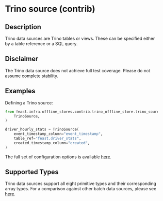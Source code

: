 # Trino source (contrib)

## Description

Trino data sources are Trino tables or views.
These can be specified either by a table reference or a SQL query.

## Disclaimer

The Trino data source does not achieve full test coverage.
Please do not assume complete stability.

## Examples

Defining a Trino source:

```python
from feast.infra.offline_stores.contrib.trino_offline_store.trino_source import (
    TrinoSource,
)

driver_hourly_stats = TrinoSource(
    event_timestamp_column="event_timestamp",
    table_ref="feast.driver_stats",
    created_timestamp_column="created",
)
```

The full set of configuration options is available [here](https://rtd.feast.dev/en/master/#trino-source).

## Supported Types

Trino data sources support all eight primitive types and their corresponding array types.
For a comparison against other batch data sources, please see [here](overview.md#functionality-matrix).
